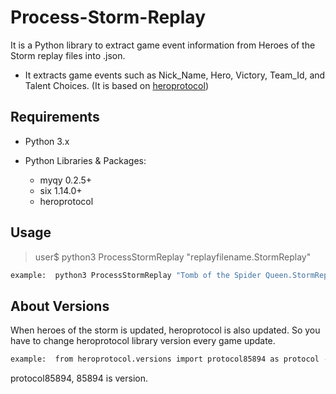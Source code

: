 # Process-Storm-Replay
It is a Python library to extract game event information from Heroes of the Storm replay files into .json.

* It extracts game events such as Nick_Name, Hero, Victory, Team_Id, and  Talent Choices.
(It is based on [heroprotocol](https://github.com/Blizzard/heroprotocol))


## Requirements
* Python 3.x

* Python Libraries & Packages:
  * myqy 0.2.5+
  * six 1.14.0+
  * heroprotocol


## Usage
 >user$  python3 ProcessStormReplay "replayfilename.StormReplay"
```bash
example:  python3 ProcessStormReplay "Tomb of the Spider Queen.StormReplay"
```


## About Versions
When heroes of the storm is updated, heroprotocol is also updated.
So you have to change heroprotocol library version every game update.

```bash
example:  from heroprotocol.versions import protocol85894 as protocol --> from heroprotocol.versions import protocol90924 as protocol
```
protocol85894, 85894 is version.
